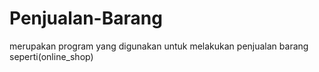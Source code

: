 # Penjualan-Barang
merupakan program yang digunakan untuk melakukan penjualan barang seperti(online_shop)
